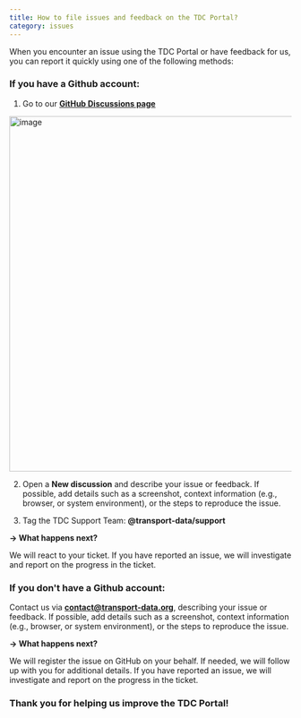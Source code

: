 ```yaml
---
title: How to file issues and feedback on the TDC Portal?
category: issues
---
```


When you encounter an issue using the TDC Portal or have feedback for us, you can report it quickly using one of the following methods:

### If you have a __Github account__:

1. Go to our [__GitHub Discussions page__](https://github.com/orgs/transport-data/discussions/categories/user-feedback)
<img width="635" alt="image" src="https://github.com/user-attachments/assets/8c1abd1a-e4b6-41c6-96a7-ee07f7f2d4c4" />

2. Open a __New discussion__ and describe your issue or feedback. If possible, add details such as a screenshot, context information (e.g., browser, or system environment), or the steps to reproduce the issue.

3. Tag the TDC Support Team: __@transport-data/support__

__→ What happens next?__

We will react to your ticket. If you have reported an issue, we will investigate and report on the progress in the ticket.


### If you don't have a __Github account__:

Contact us via [__contact@transport-data.org__](mailto:contact@transport-data.org), describing your issue or feedback. If possible, add details such as a screenshot, context information (e.g., browser, or system environment), or the steps to reproduce the issue.

__→ What happens next?__

We will register the issue on GitHub on your behalf. If needed, we will follow up with you for additional details.
If you have reported an issue, we will investigate and report on the progress in the ticket.

### Thank you for helping us improve the TDC Portal!
